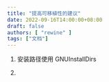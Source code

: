 ```yaml
---
title: "提高可移植性的建议"
date: 2022-09-16T14:00:00+08:00
draft: false
authors: [ "rewine" ]
tags: ["文档"]
---
```






1. 安装路径使用 GNUInstallDirs

2. 